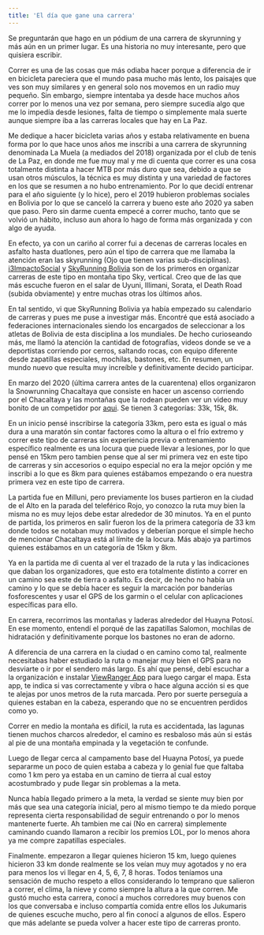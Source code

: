 ```yaml
---
title: 'El día que gane una carrera'
---
```


Se preguntarán que hago en un pódium de una carrera de skyrunning y más aún en un primer lugar. Es una historia no muy interesante, pero que quisiera escribir.

Correr es una de las cosas que más odiaba hacer porque a diferencia de ir en bicicleta pareciera que el mundo pasa mucho más lento, los paisajes que ves son muy similares y en general solo nos movemos en un radio muy pequeño. Sin embargo, siempre intentaba ya desde hace muchos años correr por lo menos una vez por semana, pero siempre sucedía algo que me lo impedía desde lesiones, falta de tiempo o simplemente mala suerte aunque siempre iba a las carreras locales que hay en La Paz. 

Me dedique a hacer bicicleta varias años y estaba relativamente en buena forma por lo que hace unos años me inscribi a una carrera de skyrunning denominada La Muela (a mediados del 2018) organizada por el  club de tenis de La Paz, en donde me fue muy mal y me di cuenta que correr es una cosa totalmente distinta a hacer MTB por más duro que sea, debido a que se usan otros músculos, la técnica es muy distinta y una variedad de factores en los que se resumen a no hubo entrenamiento. Por lo que decidí entrenar para el año siguiente (y lo hice), pero el 2019 hubieron problemas sociales en Bolivia por lo que se canceló la carrera y bueno este año 2020 ya saben que paso. Pero sin darme cuenta empecé a correr mucho, tanto que se volvió un hábito, incluso aun ahora lo hago de forma más organizada y con algo de ayuda.

En efecto, ya con un cariño al correr fui a decenas de carreras locales en asfalto hasta  duatlones, pero aún el tipo de carrera que me llamaba la atención eran las skyrunning (Ojo que tienen varias sub-disciplinas). [i3ImpactoSocial](http://www.i3impactosocial.com/our-solutions/deporte-x-bolivia) y  [SkyRunning Bolivia](https://www.facebook.com/skyrunningbolivia) son de los primeros en organizar carreras de este tipo en montaña tipo Sky, vertical. Creo que de las que más escuche fueron en el salar de  Uyuni, Illimani, Sorata, el Death Road (subida obviamente) y entre muchas otras los últimos años. 

En tal sentido, vi que SkyRunning  Bolivia ya había empezado su calendario de carreras y pues me puse a investigar más. Encontré que está asociado a federaciones internacionales siendo los encargados de seleccionar a los atletas de Bolivia de esta disciplina a los mundiales. De hecho curioseando más, me llamó la atención la cantidad de fotografías, videos donde se ve a deportistas corriendo por cerros, saltando rocas, con equipo diferente desde zapatillas especiales, mochilas, bastones, etc. En resumen, un mundo nuevo que resulta muy increíble y definitivamente decido participar. 

En marzo del 2020 (última carrera antes de la cuarentena) ellos organizaron la Snowrunning Chacaltaya que consiste en hacer un ascenso corriendo por el Chacaltaya y las montañas que la rodean pueden ver un video muy bonito de un competidor por [aqui](https://www.facebook.com/freddy.g.sirpacasas/videos/2541552539282183). Se tienen 3 categorías: 33k, 15k,  8k. 

En un inicio pensé inscribirse la categoría 33km, pero esta es igual o más dura a una maratón sin contar factores como la altura o el frío extremo y correr este tipo de carreras sin experiencia previa o entrenamiento específico realmente es una locura que puede llevar a lesiones, por lo que pensé en 15km pero tambien pense que al ser mi primera vez en este tipo de carreras y sin accesorios o equipo especial no era la mejor opción y me inscribi a lo que es 8km para quienes estábamos empezando o era nuestra primera vez en este tipo de carrera. 

La partida fue en Milluni, pero previamente los buses partieron en la ciudad de el Alto en la parada del teleférico Rojo, yo conozco la ruta muy bien la misma no es muy lejos debe estar alrededor de 30 minutos. Ya en el punto de partida, los primeros en salir fueron los de la primera categoría de 33 km donde todos se notaban muy motivados y deberían porque el simple hecho de mencionar Chacaltaya está al límite de la locura. Más abajo ya partimos quienes estábamos en un categoría de 15km y 8km. 

Ya en la partida me di cuenta al ver el trazado de la ruta y las indicaciones que daban los organizadores, que esto era totalmente distinto a correr en un camino sea este de tierra o asfalto. Es decir, de hecho no había un camino y lo que se debía hacer es seguir la marcación por banderías fosforescentes y usar el GPS de los garmin o el celular con aplicaciones específicas para ello. 

En carrera, recorrimos las montañas y laderas alrededor del Huayna Potosí. En ese momento, entendí el porqué de las zapatillas Salomon, mochilas de hidratación y definitivamente porque los bastones no eran de adorno.

A diferencia de una carrera en la ciudad o en camino como tal, realmente necesitabas haber estudiado la ruta o manejar muy bien el GPS para no desviarte o ir por el sendero más largo.  Es ahí que pensé, debí escuchar a la organización e instalar [ViewRanger App](https://www.viewranger.com/es) para luego cargar el mapa. Esta app, te indica si vas correctamente y vibra o hace alguna acción si es que te alejas por unos metros de la ruta marcada. Pero por suerte perseguía a quienes estaban en la cabeza, esperando que no se encuentren perdidos como yo.

Correr en medio la montaña es difícil, la ruta es accidentada, las lagunas tienen muchos charcos alrededor, el camino es resbaloso más aún si estás al pie de una montaña empinada y la vegetación te confunde. 


Luego de llegar cerca al campamento base del Huayna Potosí, ya  puede separarme un poco de quien estaba a cabeza y lo genial fue que faltaba como 1 km pero ya estaba en un camino de tierra al cual estoy acostumbrado y pude llegar sin problemas a la meta. 


Nunca había llegado primero a la meta, la verdad se siente muy bien por más que sea una categoría inicial, pero al mismo tiempo te da miedo porque representa cierta responsabilidad de seguir entrenando o por lo menos mantenerte fuerte. Ah tambien me cai (No en carrera) simplemente caminando cuando llamaron a recibir los premios LOL, por lo menos ahora ya me compre zapatillas especiales. 

Finalmente. empezaron a llegar quienes hicieron 15 km, luego quienes hicieron 33 km donde realmente se los veían muy muy agotados y no era para menos los vi llegar en 4, 5, 6, 7, 8 horas. Todos teníamos una sensación de mucho respeto a ellos considerando lo temprano que salieron a correr, el clima, la nieve y como siempre la altura a la que corren. Me gustó mucho esta carrera, conocí a muchos corredores muy buenos con los que conversaba e incluso compartía comida entre ellos los Jukumaris de quienes escuche mucho, pero al fin conocí a algunos de ellos. Espero que más adelante se pueda volver a hacer este tipo de carreras pronto.